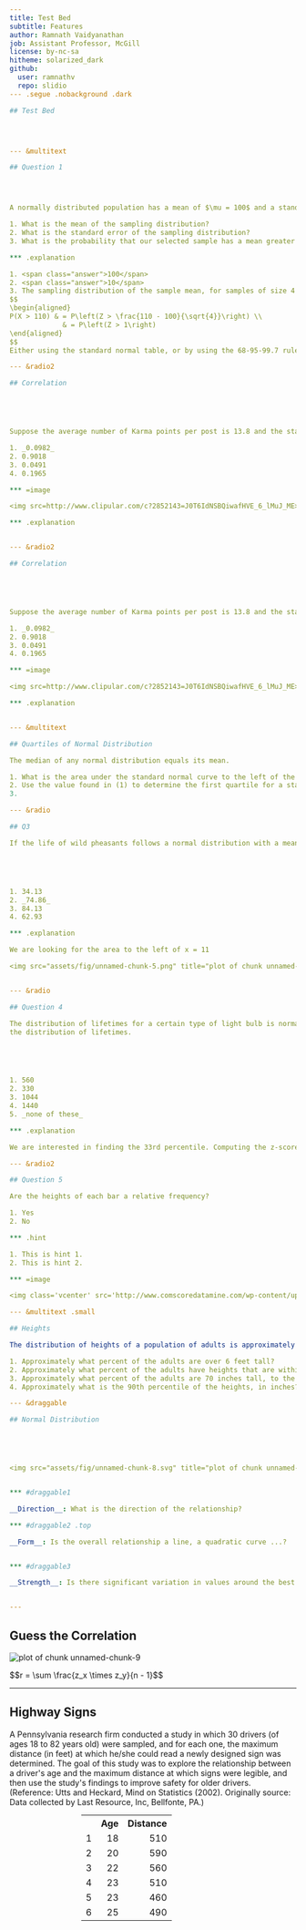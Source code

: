 ```yaml
---
title: Test Bed
subtitle: Features
author: Ramnath Vaidyanathan
job: Assistant Professor, McGill 
license: by-nc-sa
hitheme: solarized_dark
github:
  user: ramnathv
  repo: slidio
--- .segue .nobackground .dark

## Test Bed




--- &multitext

## Question 1




A normally distributed population has a mean of $\mu = 100$ and a standard deviation of $\sigma = 20$. Suppose we select a sample of size 4.

1. What is the mean of the sampling distribution?
2. What is the standard error of the sampling distribution?
3. What is the probability that our selected sample has a mean greater than 110?

*** .explanation

1. <span class="answer">100</span>
2. <span class="answer">10</span>
3. The sampling distribution of the sample mean, for samples of size 4 will be normal with mean 100 and standard deviation $\frac{20}{\sqrt{4}}$. Hence, the probability of selecting a sample with mean greater than 110 is given by
$$
\begin{aligned}
P(X > 110) & = P\left(Z > \frac{110 - 100}{\sqrt{4}}\right) \\
             & = P\left(Z > 1\right) 
\end{aligned}
$$ 
Either using the standard normal table, or by using the 68-95-99.7 rule, we can compute this probability to be <span class="answer">0.1587</span>

--- &radio2

## Correlation





Suppose the average number of Karma points per post is 13.8 and the standard deviation is 4.8. What proportion of students would have more than 20 points per post?

1. _0.0982_
2. 0.9018
3. 0.0491
4. 0.1965

*** =image

<img src=http://www.clipular.com/c?2852143=J0T6IdNSBQiwafHVE_6_lMuJ_ME>

*** .explanation


--- &radio2

## Correlation





Suppose the average number of Karma points per post is 13.8 and the standard deviation is 4.8. What proportion of students would have more than between 10 and 16 points per post?

1. _0.0982_
2. 0.9018
3. 0.0491
4. 0.1965

*** =image

<img src=http://www.clipular.com/c?2852143=J0T6IdNSBQiwafHVE_6_lMuJ_ME>

*** .explanation


--- &multitext

## Quartiles of Normal Distribution

The median of any normal distribution equals its mean. 

1. What is the area under the standard normal curve to the left of the first quartile?
2. Use the value found in (1) to determine the first quartile for a standard normal distribution?
3. 

--- &radio

## Q3

If the life of wild pheasants follows a normal distribution with a mean of 9 months and a variance of 9, what percent of the population will be less than 11 months of age?





1. 34.13                 
2. _74.86_
3. 84.13             
4. 62.93

*** .explanation

We are looking for the area to the left of x = 11

<img src="assets/fig/unnamed-chunk-5.png" title="plot of chunk unnamed-chunk-5" alt="plot of chunk unnamed-chunk-5" class=center />


--- &radio

## Question 4

The distribution of lifetimes for a certain type of light bulb is normally distributed with a mean of 1000 hours and a standard deviation of 100 hours.  Find the 33rd percentile of
the distribution of lifetimes.





1. 560
2. 330
3. 1044
4. 1440
5. _none of these_

*** .explanation

We are interested in finding the 33rd percentile. Computing the z-score corresponding to p = 0.33, we get z = -0.4399. We can find the required percentile by "unstandardizing" the z-score . Hence, we get x = 1000 + 100 * -0.4399, which gives us x = 956.0087.

--- &radio2

## Question 5

Are the heights of each bar a relative frequency?

1. Yes
2. No

*** .hint

1. This is hint 1.
2. This is hint 2.

*** =image

<img class='vcenter' src='http://www.comscoredatamine.com/wp-content/uploads/2012/02/facebookgrowthregions_dec11.png'>

--- &multitext .small

## Heights

The distribution of heights of a population of adults is approximately normal with mean 66 inches and SD 2.5 inches. [For those of you who are used to the metric system: one foot is 12 inches.]

1. Approximately what percent of the adults are over 6 feet tall?
2. Approximately what percent of the adults have heights that are within 1 inch of the average?
3. Approximately what percent of the adults are 70 inches tall, to the nearest inch?
4. Approximately what is the 90th percentile of the heights, in inches?

--- &draggable

## Normal Distribution





<img src="assets/fig/unnamed-chunk-8.svg" title="plot of chunk unnamed-chunk-8" alt="plot of chunk unnamed-chunk-8" class=center />


*** #draggable1

__Direction__: What is the direction of the relationship?

*** #draggable2 .top

__Form__: Is the overall relationship a line, a quadratic curve ...?


*** #draggable3

__Strength__: Is there significant variation in values around the best fitting curve?


---
```


## Guess the Correlation

<img src="assets/fig/unnamed-chunk-9.svg" title="plot of chunk unnamed-chunk-9" alt="plot of chunk unnamed-chunk-9" class=center />


<div id='draggable4' class="draggable ui-widget-content build">
  <p class='triangle-border'>
  $$r = \sum \frac{z_x \times z_y}{n - 1}$$
  </p>
</div>

---

## Highway Signs

<style>
.table-half {
  width: 50%;
  margin: auto auto;
}
</style>

A Pennsylvania research firm conducted a study in which 30 drivers (of ages 18 to 82 years old) were sampled, and for each one, the maximum distance (in feet) at which he/she could read a newly designed sign was determined. The goal of this study was to explore the relationship between a driver's age and the maximum distance at which signs were legible, and then use the study's findings to improve safety for older drivers. (Reference: Utts and Heckard, Mind on Statistics (2002). Originally source: Data collected by Last Resource, Inc, Bellfonte, PA.)

<!-- html table generated in R 2.15.2 by xtable 1.7-1 package -->
<!-- Fri Mar 15 19:52:58 2013 -->
<TABLE class=table-half>
<TR> <TH>  </TH> <TH> Age </TH> <TH> Distance </TH>  </TR>
  <TR> <TD align="right"> 1 </TD> <TD align="right">  18 </TD> <TD align="right"> 510 </TD> </TR>
  <TR> <TD align="right"> 2 </TD> <TD align="right">  20 </TD> <TD align="right"> 590 </TD> </TR>
  <TR> <TD align="right"> 3 </TD> <TD align="right">  22 </TD> <TD align="right"> 560 </TD> </TR>
  <TR> <TD align="right"> 4 </TD> <TD align="right">  23 </TD> <TD align="right"> 510 </TD> </TR>
  <TR> <TD align="right"> 5 </TD> <TD align="right">  23 </TD> <TD align="right"> 460 </TD> </TR>
  <TR> <TD align="right"> 6 </TD> <TD align="right">  25 </TD> <TD align="right"> 490 </TD> </TR>
   </TABLE>



<link href='http://fonts.googleapis.com/css?family=Architects+Daughter' rel='stylesheet' type='text/css'>


<script src="http://code.jquery.com/ui/1.10.1/jquery-ui.js"></script>

<script>
$(function() {
  $( ".draggable" ).draggable();
});
</script>

<script>
$('.pagination li a').live('click', function(){
  var i = $(this).data('slide');
  window.slidedeck.gotoSlide(i+1);
});
</script>


